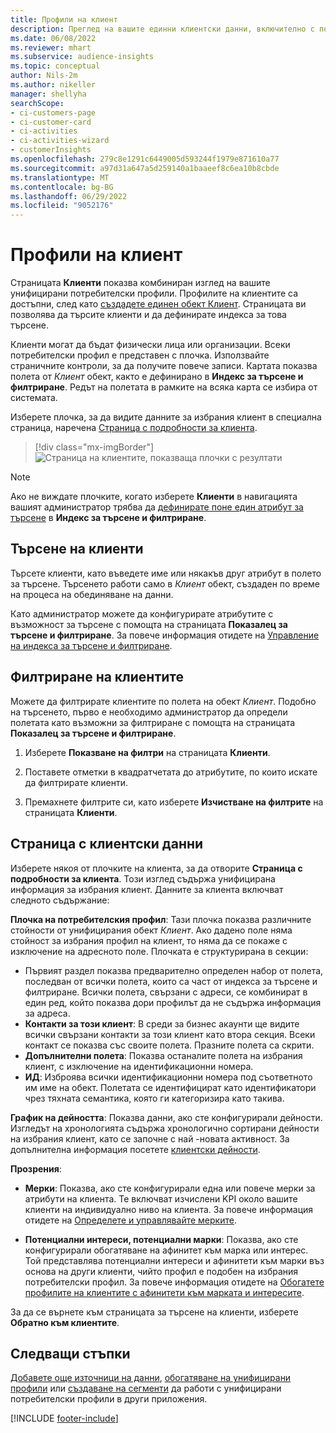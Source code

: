 ```yaml
---
title: Профили на клиент
description: Преглед на вашите единни клиентски данни, включително с помощта на търсене и филтриране
ms.date: 06/08/2022
ms.reviewer: mhart
ms.subservice: audience-insights
ms.topic: conceptual
author: Nils-2m
ms.author: nikeller
manager: shellyha
searchScope:
- ci-customers-page
- ci-customer-card
- ci-activities
- ci-activities-wizard
- customerInsights
ms.openlocfilehash: 279c8e1291c6449005d593244f1979e871610a77
ms.sourcegitcommit: a97d31a647a5d259140a1baaeef8c6ea10b8cbde
ms.translationtype: MT
ms.contentlocale: bg-BG
ms.lasthandoff: 06/29/2022
ms.locfileid: "9052176"
---
```

# <a name="customer-profiles"></a>Профили на клиент

Страницата **Клиенти** показва комбиниран изглед на вашите унифицирани потребителски профили. Профилите на клиентите са достъпни, след като [създадете единен обект Клиент](data-unification.md). Страницата ви позволява да търсите клиенти и да дефинирате индекса за това търсене.

Клиенти могат да бъдат физически лица или организации. Всеки потребителски профил е представен с плочка. Използвайте страничните контроли, за да получите повече записи. Картата показва полета от *Клиент* обект, както е дефинирано в **Индекс за търсене и филтриране**. Редът на полетата в рамките на всяка карта се избира от системата.

Изберете плочка, за да видите данните за избрания клиент в специална страница, наречена [Страница с подробности за клиента](customer-profiles.md#customer-details-page).

> [!div class="mx-imgBorder"]
> ![Страница на клиентите, показваща плочки с резултати](media/customers-page-result-tiles-B2C.png "Страница на клиентите, показваща плочки с резултати")

> [!NOTE]
> Ако не виждате плочките, когато изберете **Клиенти** в навигацията вашият администратор трябва да [дефинирате поне един атрибут за търсене](search-filter-index.md) в **Индекс за търсене и филтриране**.

## <a name="search-for-customers"></a>Търсене на клиенти

Търсете клиенти, като въведете име или някакъв друг атрибут в полето за търсене. Търсенето работи само в *Клиент* обект, създаден по време на процеса на обединяване на данни.

Като администратор можете да конфигурирате атрибутите с възможност за търсене с помощта на страницата **Показалец за търсене и филтриране**. За повече информация отидете на [Управление на индекса за търсене и филтриране](search-filter-index.md).

## <a name="filter-customers"></a>Филтриране на клиентите

Можете да филтрирате клиентите по полета на обект *Клиент*. Подобно на търсенето, първо е необходимо администратор да определи полетата като възможни за филтриране с помощта на страницата **Показалец за търсене и филтриране**.

1. Изберете **Показване на филтри** на страницата **Клиенти**.

1. Поставете отметки в квадратчетата до атрибутите, по които искате да филтрирате клиенти.

1. Премахнете филтрите си, като изберете **Изчистване на филтрите** на страницата **Клиенти**.

## <a name="customer-details-page"></a>Страница с клиентски данни

Изберете някоя от плочките на клиента, за да отворите **Страница с подробности за клиента**. Този изглед съдържа унифицирана информация за избрания клиент. Данните за клиента включват следното съдържание:

**Плочка на потребителския профил**: Тази плочка показва различните стойности от унифицирания обект *Клиент*. Ако дадено поле няма стойност за избрания профил на клиент, то няма да се покаже с изключение на адресното поле. Плочката е структурирана в секции:

- Първият раздел показва предварително определен набор от полета, последван от всички полета, които са част от индекса за търсене и филтриране. Всички полета, свързани с адреси, се комбинират в един ред, който показва дори профилът да не съдържа информация за адреса.
- **Контакти за този клиент**: В среди за бизнес акаунти ще видите всички свързани контакти за този клиент като втора секция. Всеки контакт се показва със своите полета. Празните полета са скрити.
- **Допълнителни полета**: Показва останалите полета на избрания клиент, с изключение на идентификационни номера.
- **ИД**: Изброява всички идентификационни номера под съответното им име на обект. Полетата се идентифицират като идентификатори чрез тяхната семантика, която ги категоризира като такива.

**График на дейността**: Показва данни, ако сте конфигурирали дейности. Изгледът на хронологията съдържа хронологично сортирани дейности на избрания клиент, като се започне с най -новата активност. За допълнителна информация посетете [клиентски дейности](activities.md).

**Прозрения**:

- **Мерки**: Показва, ако сте конфигурирали една или повече мерки за атрибути на клиента. Те включват изчислени KPI около вашите клиенти на индивидуално ниво на клиента. За повече информация отидете на [Определете и управлявайте мерките](measures.md).

- **Потенциални интереси, потенциални марки**: Показва, ако сте конфигурирали обогатяване на афинитет към марка или интерес. Той представлява потенциални интереси и афинитети към марки въз основа на други клиенти, чийто профил е подобен на избрания потребителски профил. За повече информация отидете на [Обогатете профилите на клиентите с афинитети към марката и интересите](enrichment-microsoft.md).

За да се върнете към страницата за търсене на клиенти, изберете **Обратно към клиентите**.

## <a name="next-steps"></a>Следващи стъпки

[Добавете още източници на данни](data-sources.md), [обогатяване на унифицирани профили](enrichment-hub.md) или [създаване на сегменти](segments.md) да работи с унифицирани потребителски профили в други приложения.

[!INCLUDE [footer-include](includes/footer-banner.md)]
